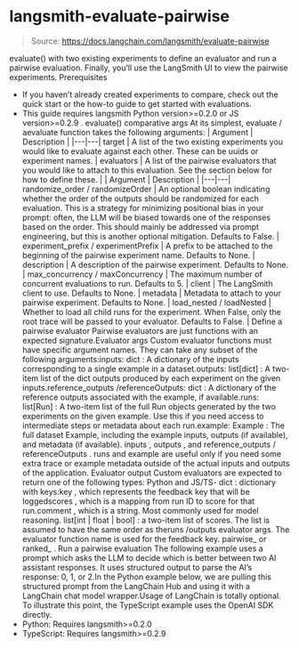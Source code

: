 # langsmith-evaluate-pairwise

> Source: https://docs.langchain.com/langsmith/evaluate-pairwise

evaluate()
with two existing experiments to define an evaluator and run a pairwise evaluation. Finally, you’ll use the LangSmith UI to view the pairwise experiments.
Prerequisites
- If you haven’t already created experiments to compare, check out the quick start or the how-to guide to get started with evaluations.
- This guide requires
langsmith
Python version>=0.2.0
or JS version>=0.2.9
.
evaluate()
comparative args
At its simplest, evaluate
/ aevaluate
function takes the following arguments:
| Argument | Description |
|---|---|
target | A list of the two existing experiments you would like to evaluate against each other. These can be uuids or experiment names. |
evaluators | A list of the pairwise evaluators that you would like to attach to this evaluation. See the section below for how to define these. |
| Argument | Description |
|---|---|
randomize_order / randomizeOrder | An optional boolean indicating whether the order of the outputs should be randomized for each evaluation. This is a strategy for minimizing positional bias in your prompt: often, the LLM will be biased towards one of the responses based on the order. This should mainly be addressed via prompt engineering, but this is another optional mitigation. Defaults to False. |
experiment_prefix / experimentPrefix | A prefix to be attached to the beginning of the pairwise experiment name. Defaults to None. |
description | A description of the pairwise experiment. Defaults to None. |
max_concurrency / maxConcurrency | The maximum number of concurrent evaluations to run. Defaults to 5. |
client | The LangSmith client to use. Defaults to None. |
metadata | Metadata to attach to your pairwise experiment. Defaults to None. |
load_nested / loadNested | Whether to load all child runs for the experiment. When False, only the root trace will be passed to your evaluator. Defaults to False. |
Define a pairwise evaluator
Pairwise evaluators are just functions with an expected signature.Evaluator args
Custom evaluator functions must have specific argument names. They can take any subset of the following arguments:inputs: dict
: A dictionary of the inputs corresponding to a single example in a dataset.outputs: list[dict]
: A two-item list of the dict outputs produced by each experiment on the given inputs.reference_outputs
/referenceOutputs: dict
: A dictionary of the reference outputs associated with the example, if available.runs: list[Run]
: A two-item list of the full Run objects generated by the two experiments on the given example. Use this if you need access to intermediate steps or metadata about each run.example: Example
: The full dataset Example, including the example inputs, outputs (if available), and metadata (if available).
inputs
, outputs
, and reference_outputs
/ referenceOutputs
. runs
and example
are useful only if you need some extra trace or example metadata outside of the actual inputs and outputs of the application.
Evaluator output
Custom evaluators are expected to return one of the following types: Python and JS/TS-
dict
: dictionary with keys:key
, which represents the feedback key that will be loggedscores
, which is a mapping from run ID to score for that run.comment
, which is a string. Most commonly used for model reasoning.
list[int | float | bool]
: a two-item list of scores. The list is assumed to have the same order as theruns
/outputs
evaluator args. The evaluator function name is used for the feedback key.
pairwise_
or ranked_
.
Run a pairwise evaluation
The following example uses a prompt which asks the LLM to decide which is better between two AI assistant responses. It uses structured output to parse the AI’s response: 0, 1, or 2.In the Python example below, we are pulling this structured prompt from the LangChain Hub and using it with a LangChain chat model wrapper.Usage of LangChain is totally optional. To illustrate this point, the TypeScript example uses the OpenAI SDK directly.
- Python: Requires
langsmith>=0.2.0
- TypeScript: Requires
langsmith>=0.2.9